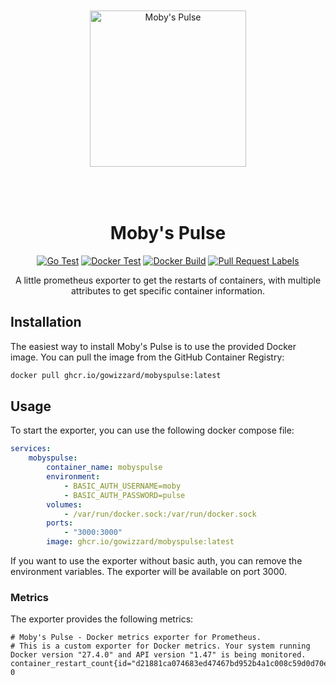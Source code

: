 <div align="center">


<img src="https://github.com/gowizzard/mobyspulse/assets/30717818/4e6286f2-eec3-416c-ade4-1819f331ae49" alt="Moby's Pulse" width="250" style="margin:50px 0;">

# Moby's Pulse

[![Go Test](https://github.com/gowizzard/mobyspulse/actions/workflows/go-test.yml/badge.svg)](https://github.com/gowizzard/mobyspulse/actions/workflows/go-test.yml) [![Docker Test](https://github.com/gowizzard/mobyspulse/actions/workflows/docker-test.yml/badge.svg)](https://github.com/gowizzard/mobyspulse/actions/workflows/docker-test.yml) [![Docker Build](https://github.com/gowizzard/mobyspulse/actions/workflows/docker-build.yml/badge.svg)](https://github.com/gowizzard/mobyspulse/actions/workflows/docker-build.yml) [![Pull Request Labels](https://github.com/gowizzard/mobyspulse/actions/workflows/pull-request-labels.yml/badge.svg)](https://github.com/gowizzard/mobyspulse/actions/workflows/pull-request-labels.yml)

A little prometheus exporter to get the restarts of containers, with multiple attributes to get specific container information.

</div>

## Installation

The easiest way to install Moby's Pulse is to use the provided Docker image. You can pull the image from the GitHub Container Registry:

```bash
docker pull ghcr.io/gowizzard/mobyspulse:latest
```

## Usage

To start the exporter, you can use the following docker compose file:

```yaml
services:
    mobyspulse:
        container_name: mobyspulse
        environment:
            - BASIC_AUTH_USERNAME=moby
            - BASIC_AUTH_PASSWORD=pulse
        volumes:
            - /var/run/docker.sock:/var/run/docker.sock
        ports:
            - "3000:3000"
        image: ghcr.io/gowizzard/mobyspulse:latest
```

If you want to use the exporter without basic auth, you can remove the environment variables. The exporter will be available on port 3000.

### Metrics

The exporter provides the following metrics:

```text
# Moby's Pulse - Docker metrics exporter for Prometheus.
# This is a custom exporter for Docker metrics. Your system running Docker version "27.4.0" and API version "1.47" is being monitored.
container_restart_count{id="d21881ca074683ed47467bd952b4a1c008c59d0d70ef9686641c9cff0257a733",name="mobyspulse",image="ghcr.io/gowizzard/mobyspulse:latest",status="running",health="healthy",created="1736067482",started_at="1736067482"} 0
```